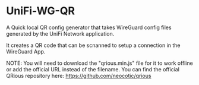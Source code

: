 # UniFi-WG-QR
A Quick local QR config generator that takes WireGuard config files generated by the UniFi Network application.

It creates a QR code that can be scnanned to setup a connection in the WireGuard App.

NOTE:
You will need to download the "qrious.min.js" file for it to work offline or add the official URL instead of the filename. 
You can find the official QRious repository here: https://github.com/neocotic/qrious
